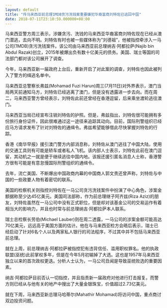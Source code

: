 ```yaml
---
layout: default
title: "传马来西亚前总理1MDB贪污洗钱案重要嫌犯华裔富商刘特佐已逃回中国"
date: 2018-07-11T23:10:59.000000+08:00
---
```


马来西亚警方周三表示，涉嫌贪污、洗钱的马来西亚华裔富商刘特佐现在已经从澳门潜逃，去向不明。刘特佐有时也被一些媒体称为”刘德祖”，他被指控牵涉入一马公司(1MDB)贪污洗钱案件。该公司由马来西亚前总理纳吉·阿都拉萨(Najib bin Abdul Razak)创立，2015年被爆出负有数十亿美元的债务。美国、瑞士等国的司法部门都对该公司展开了调查。

今年，马来西亚新一届政府上台后，重新开启了对此案的调查，刘特佐也因此被列入了警方的缉逃名单中。

马来西亚总警察长弗兹(Mohamad Fuzi Harun)周三(7月11日)对外界表示，澳门当局两天前通知马方，刘特佐已经逃离了澳门，但是没有透露进一步去向。而在周二，马来西亚警方曾经表示，刘特佐此前还曾经在香港逗留，后来乘坐渡轮逃往澳门。

马来西亚当局已经宣布注销刘特佐的护照。但是，弗兹指出，刘特佐很可能拥有多份旅行身份证件，因此很难通过这一途径来追踪其动向。目前，国际刑警组织已经应马方请求发布了针对刘特佐的通缉令。弗兹希望能够借此尽快掌握刘特佐的行踪。

香港《南华早报》援引澳门警方内部消息称，刘特佐从澳门逃往了中国大陆，使用的交通工具则有可能是轿车或者私人飞机。该内部人士表示，刘特佐此前在澳门逗留，其动机之一就是便于继续逃往中国内地。该报还援引匿名消息人士称，香港警方很有可能是有意怠慢国际刑警组织的通缉令。

去年，流亡美国、不断爆出中国政商内幕的中国商人郭文贵还曾声称，刘特佐与中国的一些政要人物有着密切的联系。

美国的检察机关则指控刘特佐在一马公司贪污洗钱案件中扮演了中心角色，涉案金额据称至少达45亿美元。美国司法部称，作为前总理继子阿齐兹(Riza Aziz)的朋友，刘特佐虽然在一马公司中没有正式职位，但是却对该基金公司的交易运作有着相当大的影响力，并且也时常与前总理纳吉·阿都拉萨本人联系。

瑞士总检察长劳伯(Michael Lauber)则在周二透露，一马公司的涉案金额可能高达70亿美元，远远高于美国方面的估计。他在与马来西亚检方会晤后表示，瑞士已经启动了针对6名个人以及两家私人银行的司法程序，不过其中并不包括马来西亚前总理。

就在上周，前总理纳吉·阿都拉萨被指控犯有违背信任、滥用职权罪名。他的执政联盟(巫统)此前掌权多年，但是在今年5月初输掉了大选。这也是1957年马来西亚独立以来的首次政权更迭。分析人士认为，一马公司丑闻是导致巫统败选的重要因素。

纳吉·阿都拉萨目前否认一切指控，并且指责新一届政府对他进行打击报复。而警方则已经从与他有关的地产中搜出了大量金银珠宝，价值超过2.73亿美元。

就在下周，马来西亚新总理马哈蒂尔(Mahathir Mohamad)将访问中国，重点商讨双边投资问题。

